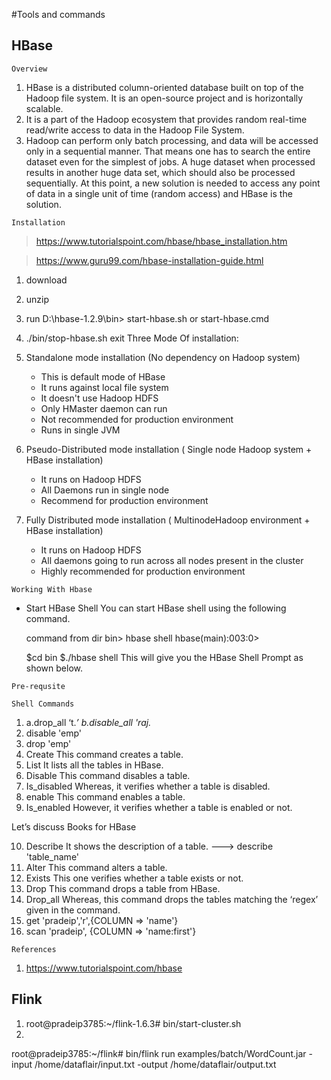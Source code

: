 #Tools and commands





## HBase

``Overview``

1. HBase is a distributed column-oriented database built on top of the Hadoop file system. It is an open-source project and is horizontally scalable.
2. It is a part of the Hadoop ecosystem that provides random real-time read/write access to data in the Hadoop File System.
3. Hadoop can perform only batch processing, and data will be accessed only in a sequential manner. That means one has to search  the entire dataset even for the simplest of jobs. A huge dataset when processed results in another huge data set, which should also be processed sequentially. At this point, a new solution is needed to access any point of data in a single unit of time (random access) and HBase is the solution.

``Installation``

> https://www.tutorialspoint.com/hbase/hbase_installation.htm

> https://www.guru99.com/hbase-installation-guide.html

1. download
2. unzip
3. run D:\hbase-1.2.9\bin> start-hbase.sh or start-hbase.cmd
4. ./bin/stop-hbase.sh
    exit
Three Mode Of installation:

1. Standalone mode installation (No dependency on Hadoop system)
    - This is default mode of HBase
    - It runs against local file system
    - It doesn't use Hadoop HDFS
    - Only HMaster daemon can run
    - Not recommended for production environment
    - Runs in single JVM

2. Pseudo-Distributed mode installation ( Single node Hadoop system + HBase installation)
    - It runs on Hadoop HDFS
    - All Daemons run in single node
    - Recommend for production environment
    
3. Fully Distributed mode installation ( MultinodeHadoop environment + HBase installation)
    - It runs on Hadoop HDFS
    - All daemons going to run across all nodes present in the cluster
    - Highly recommended for production environment


``Working With Hbase``

- Start HBase Shell 
  You can start HBase shell using the following command.

  command from dir bin> hbase shell
  hbase(main):003:0>

  $cd bin
  $./hbase shell
  This will give you the HBase Shell Prompt as shown below.


``Pre-requsite``






``Shell Commands``


1. a.drop_all ‘t.*’ 
   b.disable_all 'raj.* 
2. disable 'emp'
3. drop 'emp'
4. Create		This command creates a table.
5. List			It lists all the tables in HBase.
6. Disable		This command disables a table.
7. Is_disabled	Whereas, it verifies whether a table is disabled.
8. enable		This command enables a table.
9. Is_enabled	However, it verifies whether a table is enabled or not.

Let’s discuss Books for HBase

10. Describe	It shows the description of a table. ---> describe 'table_name'
11. Alter		This command alters a table.
12. Exists		This one verifies whether a table exists or not.
13. Drop			This command drops a table from HBase.
14. Drop_all	Whereas,  this command drops the tables matching the ‘regex’ given in the command.
15. get 'pradeip','r',{COLUMN => 'name'}
16. scan 'pradeip', {COLUMN => 'name:first'}
 
 

``References``

1. https://www.tutorialspoint.com/hbase




## Flink


1. root@pradeip3785:~/flink-1.6.3# bin/start-cluster.sh
2. 


root@pradeip3785:~/flink# bin/flink run examples/batch/WordCount.jar -input /home/dataflair/input.txt -output /home/dataflair/output.txt
